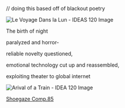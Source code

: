 // doing this based off of blackout poetry

![Le Voyage Dans la Lun - IDEAS 120 Image](https://github.com/user-attachments/assets/81fa9d0e-ebac-4f88-9f8e-776497caf193)

The birth of night

paralyzed and horror-

reliable novelty questioned,

emotional technology cut up and reassembled,

exploiting theater to global internet

![Arival of a Train - IDEA 120 Image](https://github.com/user-attachments/assets/f5708e72-6b07-424f-9886-e97455ba292f)

[Shoegaze Comp.85](phttps://youtu.be/G-SgcX5WS6o?feature=shared)
